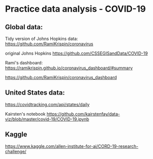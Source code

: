 # Practice data analysis - COVID-19

## Global data:

Tidy version of Johns Hopkins data: https://github.com/RamiKrispin/coronavirus

original Johns Hopkins https://github.com/CSSEGISandData/COVID-19

Rami's dashboard:
https://ramikrispin.github.io/coronavirus_dashboard/#summary

https://github.com/RamiKrispin/coronavirus_dashboard

## United States data:

https://covidtracking.com/api/states/daily

Kairsten's notebook https://github.com/kairstenfay/data-viz/blob/master/covid-19/COVID-19.ipynb

## Kaggle

https://www.kaggle.com/allen-institute-for-ai/CORD-19-research-challenge/
